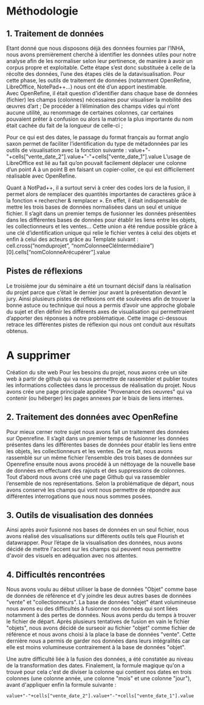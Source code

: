# Méthodologie
## 1. Traitement de données
Etant donné que nous disposons déjà des données fournies par l’INHA, nous avons premièrement cherché à identifier les données utiles pour notre analyse afin de les normaliser selon leur pertinence, de manière à avoir un corpus propre et exploitable. Cette étape s’est donc substituée à celle de la récolte des données, l’une des étapes clés de la datavisualisation. Pour cette phase, les outils de traitement de données (notamment OpenRefine, LibreOffice, NotePad++…) nous ont été d’un apport inestimable.  
Avec OpenRefine, il était question d’identifier dans chaque base de données (fichier) les champs (colonnes) nécessaires pour visualiser la mobilité des œuvres d’art ;
De procéder à l’élimination des champs vides qui n’ont aucune utilité, au renommage de certaines colonnes, car certaines pouvaient prêter à confusion ou alors la matrice la plus importante du nom était cachée du fait de la longueur de celle-ci ;

Pour ce qui est des dates, le passage du format français au format anglo saxon permet de faciliter l’identification du type de métadonnées par les outils de visualisation avec la fonction suivante : value+"-"+cells["vente_date_2"].value+"-"+cells["vente_date_1"].value
L’usage de LibreOffice est lié au fait qu’on pouvait facilement déplacer une colonne d’un point A à un point B en faisant un copier-coller, ce qui est difficilement réalisable avec OpenRefine.  

Quant à NotPad++, il a surtout servi à créer des codes lors de la fusion, il permet alors de remplacer des quantités importantes de caractères grâce à la fonction « rechercher & remplacer ».
En effet, il était indispensable de mettre les trois bases de données normalisées dans un seul et unique fichier. Il s’agit dans un premier temps de fusionner les données présentées dans les différentes bases de données pour établir les liens entre les objets, les collectionneurs et les ventes… Cette union a été rendue possible grâce à une clé d’identification unique qui relie le fichier ventes à celui des objets et enfin à celui des acteurs grâce au Template suivant : cell.cross(“nomduprojet”, “nomColonneeCléIntermédiaire”)[0].cells[“nomColonneArécupérer”].value
## Pistes de réflexions 
Le troisième jour du séminaire a été un tournant décisif dans la réalisation du projet parce que c’était le dernier jour avant la présentation devant le jury. Ainsi plusieurs pistes de réflexions ont été soulevées afin de trouver la bonne astuce ou technique qui nous a permis d’avoir une approche globale du sujet et d’en définir les différents axes de visualisation qui permettraient d’apporter des réponses à notre problématique. Cette image ci-dessous retrace les différentes pistes de réflexion qui nous ont conduit aux résultats obtenus.



# A supprimer
Création du site web 
Pour les besoins du projet, nous avons crée un site web à partir de github qui va nous permettre de rassembler et publier toutes les informations collectées dans le processus de réalisation du projet. Nous avons crée une page principale appélée "Provenance des oeuvres" qui va contenir (ou héberger) les pages annexes par le biais de liens internes.
## 2. Traitement des données avec OpenRefine
Pour mieux cerner notre sujet nous avons fait un traitement des données sur Openrefine. Il s’agit dans un premier temps de fusionner les données présentes dans les différentes bases de données pour établir les liens entre les objets, les collectionneurs et les ventes. De ce fait, nous avons rassemblé sur un même fichier l’ensemble des trois bases de données sur Openrefine ensuite nous avons procédé à un néttoyage de la nouvelle base de données en effectuant des rajouts et des suppressions de colonnes. Tout d’abord nous avons créé une page Github qui va rassembler l’ensemble de nos représentations. Selon la problématique de départ, nous avons conservé les champs qui vont nous permettre de répondre aux différentes interrogations que nous nous sommes posées.
## 3. Outils de visualisation des données
Ainsi après avoir fusionné nos bases de données en un seul fichier, nous avons réalisé des visualisations sur différents outils tels que Flourish et datawrapper.
Pour l’étape de la visualisation des données, nous avons décidé de mettre l'accent sur les champs qui peuvent nous permettre d'avoir des visuels en adéquation avec nos attentes.

## 4. Difficultés rencontrées
Nous avons voulu au début utiliser la base de données "Objet" comme base de données de référence et d'y joindre les deux autres bases de données "vente" et "collectionneurs". La base de données "objet" étant volumineuse nous avons eu des difficultés à fusionner nos données qui sont liées notamment à des pertes de données.
Nous avons perdu du temps à trouver le fichier de départ. Après plusieurs tentatives de fusion en vain  le fichier "objets", nous avons décidé de surseoir au fichier "objet" comme fichier de référence et nous avons choisi à la place la base de données "vente". Cette dernière nous a permis de garder nos données dans leurs intégralités car elle est moins volumineuse contrairement à la base de données "objet". 

Une autre difficulté liée à la fusion des données, a été constatée au niveau de la transformation des dates. Finalement, la formule magique qu'on a trouvé pour cela c'est de diviser la colonne qui contient nos dates en trois colonnes (une colonne année, une colonne "mois" et une colonne "jour"), avant d'appliquer enfin la formule suivante : 

```
value+"-"+cells["vente_date_2"].value+"-"+cells["vente_date_1"].value
```
